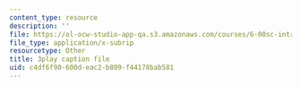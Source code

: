 ```yaml
---
content_type: resource
description: ''
file: https://ol-ocw-studio-app-qa.s3.amazonaws.com/courses/6-00sc-introduction-to-computer-science-and-programming-spring-2011/c4df6f90600deac2b809f44178bab581_WbWb0u8bJrU.srt
file_type: application/x-subrip
resourcetype: Other
title: 3play caption file
uid: c4df6f90-600d-eac2-b809-f44178bab581
---
```

